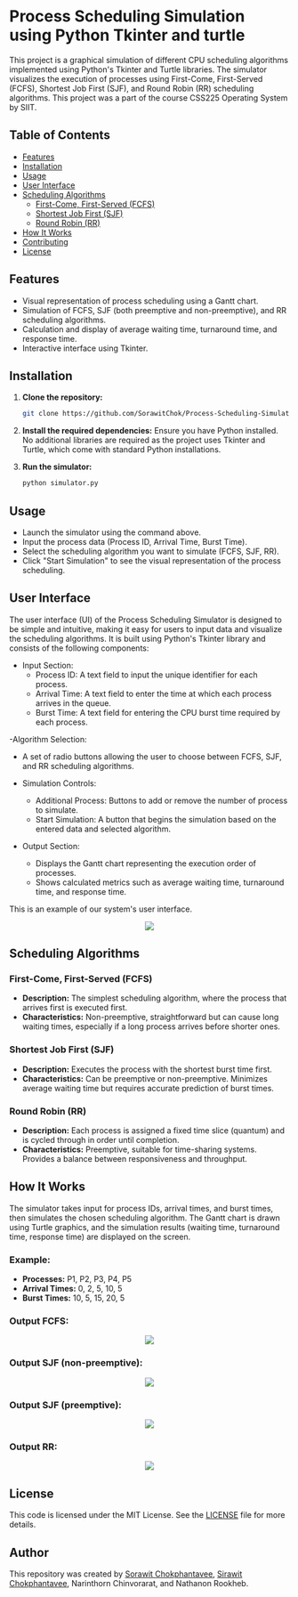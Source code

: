 # Process Scheduling Simulation using Python Tkinter and turtle
This project is a graphical simulation of different CPU scheduling algorithms implemented using Python's Tkinter and Turtle libraries. The simulator visualizes the execution of processes using First-Come, First-Served (FCFS), Shortest Job First (SJF), and Round Robin (RR) scheduling algorithms. This project was a part of the course CSS225 Operating System by SIIT.

## Table of Contents
- [Features](#features)
- [Installation](#installation)
- [Usage](#usage)
- [User Interface](#user-interface)
- [Scheduling Algorithms](#scheduling-algorithms)
  - [First-Come, First-Served (FCFS)](#first-come-first-served-fcfs)
  - [Shortest Job First (SJF)](#shortest-job-first-sjf)
  - [Round Robin (RR)](#round-robin-rr)
- [How It Works](#how-it-works)
- [Contributing](#contributing)
- [License](#license)

## Features
- Visual representation of process scheduling using a Gantt chart.
- Simulation of FCFS, SJF (both preemptive and non-preemptive), and RR scheduling algorithms.
- Calculation and display of average waiting time, turnaround time, and response time.
- Interactive interface using Tkinter.

## Installation

1. **Clone the repository:**
   ```sh
   git clone https://github.com/SorawitChok/Process-Scheduling-Simulation-Projec.git
   ```

2. **Install the required dependencies:**
   Ensure you have Python installed. No additional libraries are required as the project uses Tkinter and Turtle, which come with standard Python installations.

3. **Run the simulator:**
   ```sh
   python simulator.py
   ```

## Usage
- Launch the simulator using the command above.
- Input the process data (Process ID, Arrival Time, Burst Time).
- Select the scheduling algorithm you want to simulate (FCFS, SJF, RR).
- Click "Start Simulation" to see the visual representation of the process scheduling.

## User Interface
The user interface (UI) of the Process Scheduling Simulator is designed to be simple and intuitive, making it easy for users to input data and visualize the scheduling algorithms. It is built using Python's Tkinter library and consists of the following components:

- Input Section:
  - Process ID: A text field to input the unique identifier for each process.
  - Arrival Time: A text field to enter the time at which each process arrives in the queue.
  - Burst Time: A text field for entering the CPU burst time required by each process.

-Algorithm Selection:
  - A set of radio buttons allowing the user to choose between FCFS, SJF, and RR scheduling algorithms.

- Simulation Controls:
  - Additional Process: Buttons to add or remove the number of process to simulate. 
  - Start Simulation: A button that begins the simulation based on the entered data and selected algorithm.

- Output Section:
  -  Displays the Gantt chart representing the execution order of processes.
  -  Shows calculated metrics such as average waiting time, turnaround time, and response time.
 
This is an example of our system's user interface.

<p align="center">
  <img src=./img/User-interface.png>
</p>


## Scheduling Algorithms
### First-Come, First-Served (FCFS)
- **Description:** The simplest scheduling algorithm, where the process that arrives first is executed first.
- **Characteristics:** Non-preemptive, straightforward but can cause long waiting times, especially if a long process arrives before shorter ones.

### Shortest Job First (SJF)
- **Description:** Executes the process with the shortest burst time first.
- **Characteristics:** Can be preemptive or non-preemptive. Minimizes average waiting time but requires accurate prediction of burst times.

### Round Robin (RR)
- **Description:** Each process is assigned a fixed time slice (quantum) and is cycled through in order until completion.
- **Characteristics:** Preemptive, suitable for time-sharing systems. Provides a balance between responsiveness and throughput.

## How It Works
The simulator takes input for process IDs, arrival times, and burst times, then simulates the chosen scheduling algorithm. The Gantt chart is drawn using Turtle graphics, and the simulation results (waiting time, turnaround time, response time) are displayed on the screen.

### Example:
- **Processes:** P1, P2, P3, P4, P5
- **Arrival Times:** 0, 2, 5, 10, 5
- **Burst Times:** 10, 5, 15, 20, 5

### Output FCFS:
  <p align="center">
    <img src=.\img\FCFS-example.png>
  </p>

### Output SJF (non-preemptive):
 <p align="center">
    <img src=.\img\SJF-non-preemptive-example.png>
  </p>
  
### Output SJF (preemptive): 
 <p align="center">
    <img src=.\img\SJF-preemptive-example.png>
  </p>
  
### Output RR: 
  <p align="center">
    <img src=.\img\RR-example.png>
  </p>
  


## License
This code is licensed under the MIT License. See the [LICENSE](LICENSE) file for more details.

## Author
This repository was created by [Sorawit Chokphantavee](https://github.com/SorawitChok), [Sirawit Chokphantavee](https://github.com/SirawitC), Narinthorn Chinvorarat, and Nathanon Rookheb.
